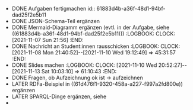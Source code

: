 - DONE Aufgaben fertigmachen
  id:: 61883d4b-a36f-48d1-94bf-dad25f2e5b11
- DONE JSON-Schema-Teil ergänzen
- DONE Mermaid-Diagramm ergänzen (evtl. in der Aufgabe, siehe ((61883d4b-a36f-48d1-94bf-dad25f2e5b11)))
  :LOGBOOK:
  CLOCK: [2021-11-07 Sun 21:56]
  :END:
- DONE Nachricht an Student:innen rausschicken
  :LOGBOOK:
  CLOCK: [2021-11-08 Mon 21:40:52]--[2021-11-10 Wed 19:12:49] =>  45:31:57
  :END:
- DONE Slides machen
  :LOGBOOK:
  CLOCK: [2021-11-10 Wed 20:52:27]--[2021-11-13 Sat 10:03:10] =>  61:10:43
  :END:
- DONE Fragen, ob Aufzeichnung ok ist -> aufzeichnen
- LATER RDFa-Beispiel in ((61d476f1-9320-458a-a227-f997a2fd800e)) ergänzen
- LATER SPARQL-Dinge ergänzen, siehe
-